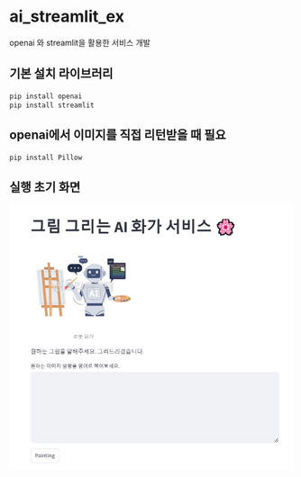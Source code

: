 # ai_streamlit_ex
openai 와 streamlit을 활용한 서비스 개발

## 기본 설치 라이브러리
```
pip install openai
pip install streamlit
```

## openai에서 이미지를 직접 리턴받을 때 필요
```
pip install Pillow
```
## 실행 초기 화면
<img src="images/default_view.png" alt="초기화면">
